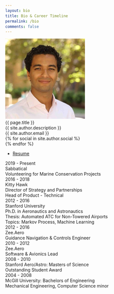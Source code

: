 ```yaml
---
layout: bio
title: Bio & Career Timeline
permalink: /bio
comments: false
---
```

<div id="header" class="bg1">
  <div id="headerblob">
    <img src="./assets/img/me.png" class="img-circle imgme">
    <div id="headertext">
      <div id="htname">{{ page.title }}</div>
      <div id="htdesc">{{ site.author.description }}</div>
      <div id="htem">{{ site.author.email }}</div>
      <div id="icons">
        {% for social in site.author.social %}
        <div class="svgico">
          <a href="{{ social.url }}"><i class="fa fa-{{ social.title }} fa-lg" style="color:white"></i></a>
        </div>
        {% endfor %}
      </div>
      <div id="resume">
        <ul>
          <li><a href={{ site.author.cv }}>Resume</a></li>
        </ul>
      </div>  
    </div>
  </div>
</div>

<div class="container">
  <div id="timeline">
    <div class="timelineitem">
      <div class="tdate">2019 - Present</div>
      <div class="ttitle">Sabbatical</div>
      <div class="tdesc">Volunteering for Marine Conservation Projects</div>
    </div>
    <div class="timelineitem">
      <div class="tdate">2016 - 2018</div>
      <div class="ttitle">Kitty Hawk</div>
      <div class="tdesc">Director of Strategy and Partnerships</div>
      <div class="tdesc">Head of Product - Technical</div>
    </div>
    <div class="timelineitem">
      <div class="tdate">2012 - 2016</div>
      <div class="ttitle">Stanford University</div>
      <div class="tdesc">Ph.D. in Aeronautics and Astronautics</div>
      <div class="tdesc"> Thesis: <span class="thigh">Automated ATC for Non-Towered Airports</span></div>
      <div class="tdesc"> Topics: <span class="thigh">Markov Process, Machine Learning</span></div>
    </div>
    <div class="timelineitem">
      <div class="tdate">2012 - 2016</div>
      <div class="ttitle">Zee.Aero</div>
      <div class="tdesc">Guidance Navigation & Controls Engineer</div>
    </div>
    <div class="timelineitem">
      <div class="tdate">2010 - 2012</div>
      <div class="ttitle">Zee.Aero</div>
      <div class="tdesc">Software & Avionics Lead</div>
    </div>
    <div class="timelineitem">
      <div class="tdate">2008 - 2010</div>
      <div class="ttitle">Stanford Aero/Astro: Masters of Science</div>
      <div class="tdesc">Outstanding Student Award</div>
    </div>
    <div class="timelineitem">
     <div class="tdate">2004 - 2008</div>
      <div class="ttitle">McGill University: Bachelors of Engineering</div>
      <div class="tdesc">Mechanical Engineering, Computer Science minor</div>
    </div>
  </div>
</div>
